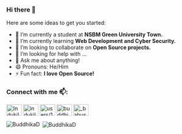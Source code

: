 ### Hi there 👋


Here are some ideas to get you started:

- 🔭 I’m currently a student at **NSBM Green University Town.**
- 🌱 I’m currently learning **Web Development and Cyber Security.**
- 👯 I’m looking to collaborate on **Open Source projects.**
- 🤔 I’m looking for help with ...
- 💬 Ask me about anything!
- 😄 Pronouns: He/Him
- ⚡ Fun fact: **I love Open Source!**


<p align="left">
<h3 align="left">Connect with me 📫:</h3>
<a href="https://twitter.com/IndukilanaB" target="blank"><img align="center"
        src="https://cdn.jsdelivr.net/npm/simple-icons@3.0.1/icons/twitter.svg" alt="IndukilanaB" height="30"
        width="40" /></a>
<a href="hhtps://www.linkedin.com/in/indukilana-botheju" target="blank"><img align="center"
        src="https://cdn.jsdelivr.net/npm/simple-icons@3.0.1/icons/linkedin.svg" alt="indukilana-botheju"
        height="30" width="40" /></a>
<a href="https://stackoverflow.com/users/12262554/indukilana-botheju" target="blank"><img align="center"
        src="https://cdn.jsdelivr.net/npm/simple-icons@3.0.1/icons/stackoverflow.svg"
        alt="users/12262554/indukilana-botheju" height="30" width="40" /></a>
<a href="https://www.facebook.com/indukilana.botheju" target="blank"><img align="center"
        src="https://cdn.jsdelivr.net/npm/simple-icons@3.0.1/icons/facebook.svg" alt="buddhika.dananajaya/" height="30"
        width="40" /></a>
<a href="https://instagram.com/_bahushakthi_indukilana_" target="blank"><img align="center"
        src="https://cdn.jsdelivr.net/npm/simple-icons@3.0.1/icons/instagram.svg" alt="_bahushakthi_indukilana_" height="30"
        width="40" /></a>
</p>

<p><img align="left" src="https://github-readme-stats.vercel.app/api/top-langs/?username=Indukilana&layout=compact"
        alt="BuddhikaD" /></p>

<p>&nbsp;<img align="center" src="https://github-readme-stats.vercel.app/api?username=Indukilana&show_icons=true"
        alt="BuddhikaD" /></p>

